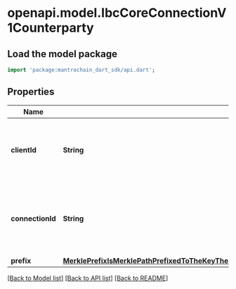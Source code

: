 # openapi.model.IbcCoreConnectionV1Counterparty

## Load the model package
```dart
import 'package:mantrachain_dart_sdk/api.dart';
```

## Properties
Name | Type | Description | Notes
------------ | ------------- | ------------- | -------------
**clientId** | **String** | identifies the client on the counterparty chain associated with a given connection. | [optional] 
**connectionId** | **String** | identifies the connection end on the counterparty chain associated with a given connection. | [optional] 
**prefix** | [**MerklePrefixIsMerklePathPrefixedToTheKeyTheConstructedKeyFromThePathAndTheKeyWillBeAppendPathKeyPathAppendPathKeyPrefixKey**](MerklePrefixIsMerklePathPrefixedToTheKeyTheConstructedKeyFromThePathAndTheKeyWillBeAppendPathKeyPathAppendPathKeyPrefixKey.md) |  | [optional] 

[[Back to Model list]](../README.md#documentation-for-models) [[Back to API list]](../README.md#documentation-for-api-endpoints) [[Back to README]](../README.md)


